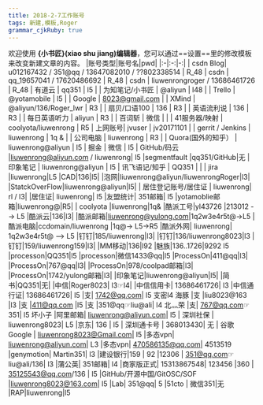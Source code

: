 ```yaml
---
title: 2018-2-7工作账号 
tags: 新建,模板,Roger
grammar_cjkRuby: true
---
```



欢迎使用 **{小书匠}(xiao shu jiang)编辑器**，您可以通过==设置==里的修改模板来改变新建文章的内容。
|账号类型|账号名|pwd|
|:-|:-:|-:|
| csdn Blog| u012167432 / 351@qq / 13647082010 / ??802338514 | R_48
| csdn | qq_19657041 / 17620486692 | R_48
| csdn | liuwenrongroger / 13686461726 | R_48
| 有道云 | qq351 | l5 |
| 为知笔记/小书匠 | @aliyun | l48 |
| Trello | @yotamobile | l5 |
| Google | 8023@gmail.com | 
| XMind | @aliyun/136/Roger_lwr | R3 |
| 扇贝/口语100 | 136 | R3 |
| 英语流利说 | 136 | R3 |
| 每日英语听力 | aliyun | R3 |
| 百词斩 | 微信 | |
| 41服务器/映射 | coolyota/liuwenrong | R5
| 上网账号| jvuser | jv20171101 |
| gerrit / Jenkins | liuwenrong | 1q & |
| 公司电脑 | liuwenrong | R3 |
| Quora(国外的知乎） | liuwenrong@aliyun |  l5
| 掘金 | 微信 |  l5
| GitHub/码云 |liuwenrong@aliyun.com / liuwenrong|  l5
|segmentfault  |qq351/GitHub|无
| 印象笔记 | liuwenrong@aliyun | l5
| 讯飞语记/知乎 | QQ351 |  |
| jira |liuwenrong|L5
|CAD|136|l5|
|泡网|liuwenrong@aliyun/liuwenrongRoger|l3|
|StatckOverFlow|liuwenrong@aliyun|l5|
| 居住登记账号/居住证 | liuwenrong| rl / l3|
|居住证| liuwenrong| l5
|友盟统计| 351邮箱| l5
|yotamoblie邮箱|liuwenrong@|R5|
| coolyota |liuwenrong|1q&
|酷派工号|yl43726 |213012 --> L5
|酷派云|136|l3|
|酷派邮箱|liuwenrong@yulong.com|1q2w3e4r5t@->L5
|酷派电脑|ccdomain/liuwenrong  |1q@-> L5->R5
|酷派外网| liuwenrong| 1q2w3e4r5t@ --> L5
|钉钉|185/liuwenrong|l3|
|钉钉|136/liuwenrong8023|l3
|钉钉|159/liuwenrong159|l3|
|MM移动|136|l92
|魅族|136..1726|9292  l5
|processon|QQ351|l5
|processon|微信1433@qq|l5
|ProcessOn|411@qq|l3|
|ProcessOn|767@qq|l3|
|ProcessOn|978/coolpad邮箱|l3|
|ProcessOn|1742/yulong邮箱|l3|
|印象笔记|liuwenrong@aliyun|l5|
|简书|QQ351|无|
|中信|Roger8023| l3☞l4|
|中信信用卡| 13686461726| l3
|中信通行证| 13686461726| l5
|支| 1742@qq.com| l5 支密l4 海豚
|支 |liu8023@163 |l3
|支 |411@qq.com |l5
|支 |351@qq☞liu@ali| l4 北灬荣
|支| 767@qq.com☞351| l5 坏小子
|阿里邮箱| liuwenrong@aliyun.com| l5
| 深圳社保 | liuwenrong8023| L5
|京东| 136 | l5
| 深圳通卡号 | 368013430| 无
| 谷歌Google | liuwenrong8023@Gmail.com|  l5
|多态vpn| liuwenrong@aliyun.com| L3
|多态vpn| 470586135@qq.com| 4513519
|genymotion| Martin351|  l3
|建设银行|159 | 92
|12306 | 351@qq.com☞liu@ali/136| l3
|蒲公英| 351邮箱| l4
|商家版正式| 15313867548| 123456
|360  |  35125543@qq.com/136 |   l5
|GitHub/开源中国/GitOSC/SOF |liuwenrong8023@163.com|  l5
|Lab| 351@qq|  5
|51cto | 微信351|无
|RAP|liuwenrong|l5